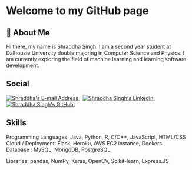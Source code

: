 

# Welcome to my GitHub page 

## 👤 About Me

Hi there, my name is Shraddha Singh. I am a second year student at Dalhousie University double majoring in Computer Science and Physics. I am currently exploring the field of machine learning and learning software development.


## Social

<div align="left">
  <a href="mailto:sh913738@dal.ca" target="_blank" rel="noreferrer"> <img alt="Shraddha's E-mail Address" src="https://img.shields.io/badge/E&#8209;mail-D14836?style=for-the-badge&logo=gmail&logoColor=white" /> </a>
  &nbsp;
  <a href="https://www.linkedin.com/in/shraddhasinggh/" target="_blank" rel="noreferrer"> <img alt="Shraddha Singh's LinkedIn" src="https://img.shields.io/badge/LinkedIn-0077B5?style=for-the-badge&logo=linkedin&logoColor=white" /> </a>
  &nbsp;
  <a href="https://github.com/shrad059" target="_blank" rel="noreferrer"> <img alt="Shraddha Singh's GitHub" src="https://img.shields.io/badge/GitHub-100000?style=for-the-badge&logo=github&logoColor=white" /> </a>
  &nbsp;



## Skills
<div align="left">
Programming Languages: Java, Python, R, C/C++, JavaScript, HTML/CSS<br>
Cloud / Deployment: Flask, Heroku, AWS EC2 instance, Dockers<br>
Database : MySQL, MongoDB, PostgreSQL<br>

Libraries: pandas, NumPy, Keras, OpenCV, Scikit-learn, Express.JS<br>


